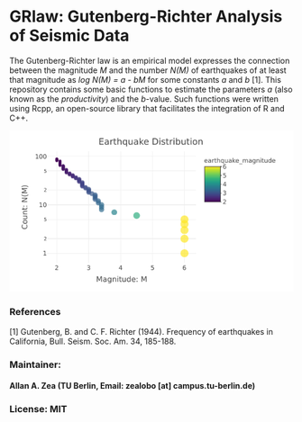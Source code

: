 # GRlaw: Gutenberg-Richter Analysis of Seismic Data
The Gutenberg-Richter law is an empirical model expresses the connection between the magnitude *M* and the number *N(M)* of earthquakes of at least that magnitude as *log N(M) = a - bM* for some constants *a* and *b* [1]. This repository contains some basic functions to estimate the parameters *a* (also known as the *productivity*) and the *b*-value. Such functions were written using Rcpp, an open-source library that facilitates the integration of R and C++.


![alt text](https://github.com/allgebrist/GRlaw/blob/master/data/Screenshot.png)

### References
[1] Gutenberg, B. and C. F. Richter (1944). Frequency of earthquakes in California, Bull. Seism. Soc. Am.
34, 185-188. 

### Maintainer: 
#### Allan A. Zea (TU Berlin, Email: zealobo [at] campus.tu-berlin.de)

### License: MIT
